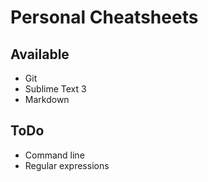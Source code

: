 # Personal Cheatsheets

## Available
* Git
* Sublime Text 3
* Markdown

## ToDo
* Command line
* Regular expressions
